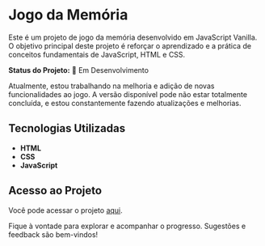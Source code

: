 # Jogo da Memória

Este é um projeto de jogo da memória desenvolvido em JavaScript Vanilla. O objetivo principal deste projeto é reforçar o aprendizado e a prática de conceitos fundamentais de JavaScript, HTML e CSS.

**Status do Projeto:** 🚧 Em Desenvolvimento

Atualmente, estou trabalhando na melhoria e adição de novas funcionalidades ao jogo. A versão disponível pode não estar totalmente concluída, e estou constantemente fazendo atualizações e melhorias.

## Tecnologias Utilizadas

-   **HTML**
-   **CSS**
-   **JavaScript**

## Acesso ao Projeto

Você pode acessar o projeto [aqui](https://lauraxavier.github.io/memoryGame/).

Fique à vontade para explorar e acompanhar o progresso. Sugestões e feedback são bem-vindos!
